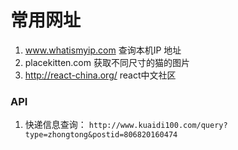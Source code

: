 # 常用网址

1. www.whatismyip.com 查询本机IP 地址
2. placekitten.com 获取不同尺寸的猫的图片
3. http://react-china.org/ react中文社区

### API
1. 快递信息查询： `http://www.kuaidi100.com/query?type=zhongtong&postid=806820160474`

